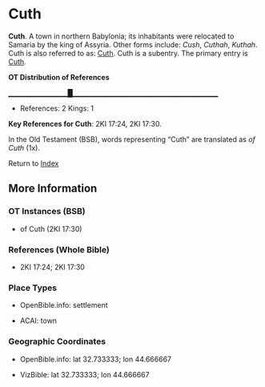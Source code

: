 # Cuth
**Cuth**. 
A town in northern Babylonia; its inhabitants were relocated to Samaria by the king of Assyria. 
Other forms include: 
*Cush*, *Cuthah*, *Kuthah*. 
Cuth is also referred to as: 
[Cuth](Cuthah.md). 
Cuth is a subentry. The primary entry is 
[Cuth](Cuthah.md). 


**OT Distribution of References**

▁▁▁▁▁▁▁▁▁▁▁█▁▁▁▁▁▁▁▁▁▁▁▁▁▁▁▁▁▁▁▁▁▁▁▁▁▁▁
* References: 2 Kings: 1



**Key References for Cuth**: 
2KI 17:24, 2KI 17:30. 


In the Old Testament (BSB), words representing “Cuth” are translated as 
*of Cuth* (1x). 




Return to [Index](00-Index.md)

## More Information

### OT Instances (BSB)

* of Cuth (2KI 17:30)



### References (Whole Bible)

* 2KI 17:24; 2KI 17:30


### Place Types

* OpenBible.info: settlement

* ACAI: town



### Geographic Coordinates

* OpenBible.info: lat 32.733333; lon 44.666667

* VizBible: lat 32.733333; lon 44.666667




